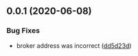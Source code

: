 ## 0.0.1 (2020-06-08)


### Bug Fixes

* broker address was incorrect ([dd5d23d](https://github.com/hackuarium/legoino-mqtt-bridge/commit/dd5d23d360758d36b010f7007238ed7b218c372a))



